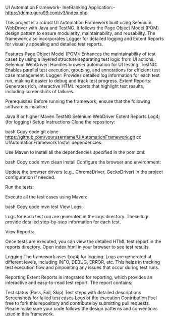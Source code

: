 
UI Automation Framework- InetBanking Application:- https://demo.guru99.com/v3/index.php

This project is a robust UI Automation Framework built using Selenium WebDriver with Java and TestNG. It follows the Page Object Model (POM) design pattern to ensure modularity, maintainability, and reusability. The framework also incorporates Logger for detailed logging and Extent Reports for visually appealing and detailed test reports.

Features
Page Object Model (POM): Enhances the maintainability of test cases by using a layered structure separating test logic from UI actions.
Selenium WebDriver: Handles browser automation for UI testing.
TestNG: Enables parallel test execution, grouping, and annotations for efficient test case management.
Logger: Provides detailed log information for each test run, making it easier to debug and track test progress.
Extent Reports: Generates rich, interactive HTML reports that highlight test results, including screenshots of failures.

Prerequisites
Before running the framework, ensure that the following software is installed:

Java 8 or higher
Maven
TestNG
Selenium WebDriver
Extent Reports
Log4j (for logging)
Setup Instructions
Clone the repository:

bash
Copy code
git clone https://github.com/yourusername/UIAutomationFramework.git
cd UIAutomationFramework
Install dependencies:

Use Maven to install all the dependencies specified in the pom.xml:

bash
Copy code
mvn clean install
Configure the browser and environment:

Update the browser drivers (e.g., ChromeDriver, GeckoDriver) in the project configuration if needed.

Run the tests:

Execute all the test cases using Maven:

bash
Copy code
mvn test
View Logs:

Logs for each test run are generated in the logs directory. These logs provide detailed step-by-step information for each test.

View Reports:

Once tests are executed, you can view the detailed HTML test report in the reports directory. Open index.html in your browser to see test results.

Logging
The framework uses Log4j for logging. Logs are generated at different levels, including INFO, DEBUG, ERROR, etc. This helps in tracking test execution flow and pinpointing any issues that occur during test runs.

Reporting
Extent Reports is integrated for reporting, which provides an interactive and easy-to-read test report. The report contains:

Test status (Pass, Fail, Skip)
Test steps with detailed descriptions
Screenshots for failed test cases
Logs of the execution
Contribution
Feel free to fork this repository and contribute by submitting pull requests. Please make sure your code follows the design patterns and conventions used in this framework.
